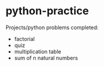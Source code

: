 # python-practice
Projects/python problems completed:
- factorial
- quiz
- multiplication table
- sum of n natural numbers